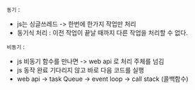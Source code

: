 `동기` : 
  - js는 싱글쓰레드 -> 한번에 한가지 작업만 처리
  - 동기식 처리 : 이전 작업이 끝날 때까지 다른 작업을 처리할 수 없다.


`비동기` :
  - js 비동기 함수를 만나면 -> web api 로 처리 주체를 넘김
  - js 동작 완료 기다리지 않고 바로 다음 코드를 실행
  - web api -> task Queue -> event loop -> call stack (콜백함수)